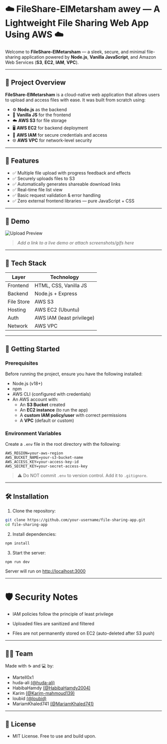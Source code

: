 # ☁️ FileShare-ElMetarsham awey — A Lightweight File Sharing Web App Using AWS ☁️

Welcome to **FileShare-ElMetarsham** — a sleek, secure, and minimal file-sharing application powered by **Node.js**, **Vanilla JavaScript**, and Amazon Web Services (**S3**, **EC2**, **IAM**, **VPC**).

---

## 🚀 Project Overview

**FileShare-ElMetarsham** is a cloud-native web application that allows users to upload and access files with ease. It was built from scratch using:
- ⚙️ **Node.js** as the backend
- 🎨 **Vanilla JS** for the frontend
- ☁️ **AWS S3** for file storage
- 🖥️ **AWS EC2** for backend deployment
- 🔐 **AWS IAM** for secure credentials and access
- 🌐 **AWS VPC** for network-level security

---

## 📁 Features

- ✅ Multiple file upload with progress feedback and effects
- ✅ Securely uploads files to S3
- ✅ Automatically generates shareable download links
- ✅ Real-time file list view
- ✅ Basic request validation & error handling
- ✅ Zero external frontend libraries — pure JavaScript + CSS

---

## 📸 Demo

![Upload Preview](https://i.imgur.com/Ef7piLn.gif)

> *Add a link to a live demo or attach screenshots/gifs here*

---

## 🧰 Tech Stack

| Layer      | Technology             |
|------------|------------------------|
| Frontend   | HTML, CSS, Vanilla JS  |
| Backend    | Node.js + Express      |
| File Store | AWS S3                 |
| Hosting    | AWS EC2 (Ubuntu)       |
| Auth       | AWS IAM (least privilege) |
| Network    | AWS VPC                |

---

## 🚀 Getting Started

### Prerequisites

Before running the project, ensure you have the following installed:

- Node.js (v18+)
- npm
- AWS CLI (configured with credentials)
- An AWS account with:
  - An **S3 Bucket** created
  - An **EC2 instance** (to run the app)
  - A **custom IAM policy/user** with correct permissions
  - A **VPC** (default or custom)

### Environment Variables

Create a `.env` file in the root directory with the following:

```env
AWS_REGION=your-aws-region
AWS_BUCKET_NAME=your-s3-bucket-name
AWS_ACCESS_KEY=your-access-key-id
AWS_SECRET_KEY=your-secret-access-key
```

> ⚠️ Do NOT commit `.env` to version control. Add it to `.gitignore`.

---

## 🛠 Installation

1. Clone the repository:

```bash
git clone https://github.com/your-username/file-sharing-app.git
cd file-sharing-app
```

2. Install dependencies:

```bash
npm install
```

3. Start the server:

```bash
npm run dev
```

Server will run on [http://localhost:3000](http://localhost:3000)

---
# 🛡️ Security Notes
- IAM policies follow the principle of least privilege

- Uploaded files are sanitized and filtered

- Files are not permanently stored on EC2 (auto-deleted after S3 push)
---
## 👨‍💻 Team
Made with ☕ and 💻 by:

- Martell0x1
- huda-ali [(@huda-ali)](https://github.com/huda-ali)
- HabibaHamdy [(@HabibaHamdy2004)](https://github.com/HabibaHamdy2004)
- Karim [(@Karim-mahmoud139)](https://github.com/Karim-mahmoud139)
- loubid [(@loubid)](https://github.com/loubid)
- MariamKhaled741 [(@MariamKhaled741)](https://github.com/MariamKhaled741)

---
## 📜 License
- MIT License. Free to use and build upon.
